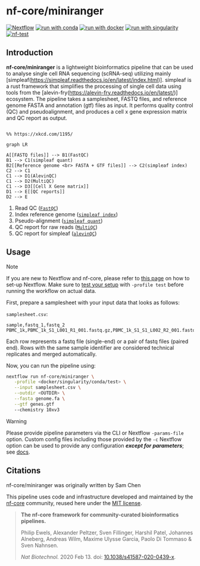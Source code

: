 # nf-core/miniranger

[![Nextflow](https://img.shields.io/badge/nextflow%20DSL2-%E2%89%A524.04.2-23aa62.svg)](https://www.nextflow.io/)
[![run with conda](http://img.shields.io/badge/run%20with-conda-3EB049?labelColor=000000&logo=anaconda)](https://docs.conda.io/en/latest/)
[![run with docker](https://img.shields.io/badge/run%20with-docker-0db7ed?labelColor=000000&logo=docker)](https://www.docker.com/)
[![run with singularity](https://img.shields.io/badge/run%20with-singularity-1d355c.svg?labelColor=000000)](https://sylabs.io/docs/)
[![nf-test](https://img.shields.io/badge/unit_tests-nf--test-337ab7.svg)](https://www.nf-test.com)

## Introduction

**nf-core/miniranger** is a lightweight bioinformatics pipeline that can be used to analyse single cell RNA sequencing (scRNA-seq) utilizing mainly [simpleaf(https://simpleaf.readthedocs.io/en/latest/index.html)]. simpleaf is a rust framework that simplifies the processing of single cell data using tools from the [alevin-fry(https://alevin-fry.readthedocs.io/en/latest/)] ecosystem. The pipeline takes a samplesheet, FASTQ files, and reference genome FASTA and annotation (gtf) files as input. It performs quality control (QC) and pseudoalignment, and produces a cell x gene expression matrix and QC report as output.

```mermaid

%% https://xkcd.com/1195/

graph LR

A[[FASTQ files]] --> B1(FastQC)
B1 --> C1(simpleaf quant)
B2[[Reference genome <br> FASTA + GTF files]] --> C2(simpleaf index)
C2 --> C1
C1 --> D1(AlevinQC)
C1 --> D2(MultiQC)
C1 --> D3[[Cell X Gene matrix]]
D1 --> E[[QC reports]]
D2 --> E

```

1. Read QC ([`FastQC`](https://www.bioinformatics.babraham.ac.uk/projects/fastqc/))
2. Index reference genome ([`simpleaf index`](https://simpleaf.readthedocs.io/en/latest/index-command.html))
3. Pseudo-alignment ([`simpleaf quant`](https://simpleaf.readthedocs.io/en/latest/quant-command.html))
4. QC report for raw reads ([`MultiQC`](http://multiqc.info/))
5. QC report for simpleaf ([`alevinQC`](https://csoneson.github.io/alevinQC/articles/alevinqc.html))


## Usage

> [!NOTE]
> If you are new to Nextflow and nf-core, please refer to [this page](https://nf-co.re/docs/usage/installation) on how to set-up Nextflow. Make sure to [test your setup](https://nf-co.re/docs/usage/introduction#how-to-run-a-pipeline) with `-profile test` before running the workflow on actual data.

First, prepare a samplesheet with your input data that looks as follows:

`samplesheet.csv`:

```csv
sample,fastq_1,fastq_2
PBMC_1k,PBMC_1k_S1_L001_R1_001.fastq.gz,PBMC_1k_S1_S1_L002_R2_001.fastq.gz
```

Each row represents a fastq file (single-end) or a pair of fastq files (paired end). Rows with the same sample identifier are considered technical replicates and merged automatically.

Now, you can run the pipeline using:

```bash
nextflow run nf-core/miniranger \
   -profile <docker/singularity/conda/test> \
   --input samplesheet.csv \
   --outdir <OUTDIR> \
   --fasta genome.fa \
   --gtf genes.gtf
   --chemistry 10xv3
```

> [!WARNING]
> Please provide pipeline parameters via the CLI or Nextflow `-params-file` option. Custom config files including those provided by the `-c` Nextflow option can be used to provide any configuration _**except for parameters**_; see [docs](https://nf-co.re/docs/usage/getting_started/configuration#custom-configuration-files).


## Citations

nf-core/miniranger was originally written by Sam Chen

This pipeline uses code and infrastructure developed and maintained by the [nf-core](https://nf-co.re) community, reused here under the [MIT license](https://github.com/nf-core/tools/blob/main/LICENSE).

> **The nf-core framework for community-curated bioinformatics pipelines.**
>
> Philip Ewels, Alexander Peltzer, Sven Fillinger, Harshil Patel, Johannes Alneberg, Andreas Wilm, Maxime Ulysse Garcia, Paolo Di Tommaso & Sven Nahnsen.
>
> _Nat Biotechnol._ 2020 Feb 13. doi: [10.1038/s41587-020-0439-x](https://dx.doi.org/10.1038/s41587-020-0439-x).

